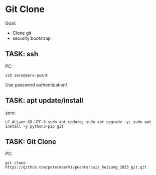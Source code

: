 # Git Clone

Goal:
* Clone git
* security bootstrap

## TASK: ssh

PC:
```
ssh zero@zero-puent
```

Use password authentication!

## TASK: apt update/install

zero:
```
LC_ALL=en_GB.UTF-8 sudo apt update; sudo apt upgrade -y; sudo apt install -y python3-pip git
```


## TASK: Git Clone

PC:
```
git clone https://github.com/petermaerki/puenterswis_heizung_2023_git.git
```
